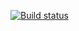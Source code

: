 
[![Build status](https://ci.appveyor.com/api/projects/status/5lfark23udohch84?svg=true)](https://ci.appveyor.com/project/KudrMar/les9-7-front)



